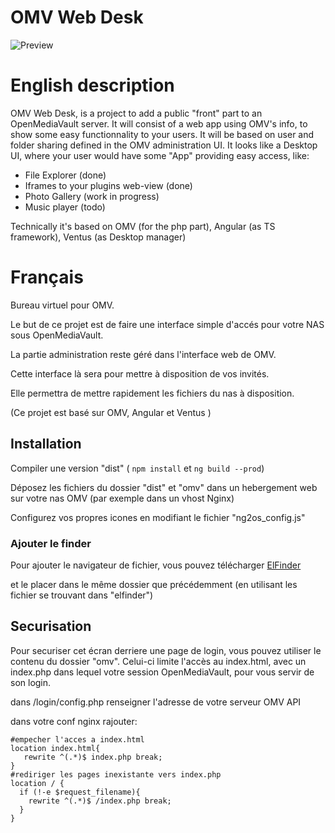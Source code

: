 # OMV Web Desk

![Preview](https://github.com/TwanoO67/ng2-os/raw/master/src/assets/demo.gif)

# English description

OMV Web Desk, is a project to add a public "front" part to an OpenMediaVault server.
It will consist of a web app using OMV's info, to show some easy functionnality to your users.
It will be based on user and folder sharing defined in the OMV administration UI.
It looks like a Desktop UI, where your user would have some "App" providing easy access, like:
* File Explorer (done)
* Iframes to your plugins web-view (done)
* Photo Gallery (work in progress)
* Music player (todo)

Technically it's based on OMV (for the php part), Angular (as TS framework), Ventus (as Desktop manager)

# Français

Bureau virtuel pour OMV.

Le but de ce projet est de faire une interface simple d'accés pour votre NAS sous OpenMediaVault.

La partie administration reste géré dans l'interface web de OMV.

Cette interface là sera pour mettre à disposition de vos invités.

Elle permettra de mettre rapidement les fichiers du nas à disposition.


(Ce projet est basé sur OMV, Angular et Ventus )

## Installation

Compiler une version "dist" ( `npm install` et `ng build --prod`)

Déposez les fichiers du dossier "dist" et "omv" dans un hebergement web sur votre nas OMV (par exemple dans un vhost Nginx)

Configurez vos propres icones en modifiant le fichier "ng2os_config.js"

### Ajouter le finder

Pour ajouter le navigateur de fichier, vous pouvez télécharger [ElFinder](https://github.com/Studio-42/elFinder/archive/2.1.23.zip)

et le placer dans le même dossier que précédemment (en utilisant les fichier se trouvant dans "elfinder")


## Securisation 
Pour securiser cet écran derriere une page de login, vous pouvez utiliser le contenu du dossier "omv".
Celui-ci limite l'accès au index.html, avec un index.php dans lequel votre session OpenMediaVault, pour vous servir de son login.

dans /login/config.php renseigner l'adresse de votre serveur OMV API

dans votre conf nginx rajouter:

	#empecher l'acces a index.html
	location index.html{
       rewrite ^(.*)$ index.php break;
    }
    #rediriger les pages inexistante vers index.php
    location / {
      if (!-e $request_filename){
        rewrite ^(.*)$ /index.php break;
      }
    }


